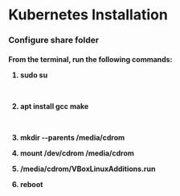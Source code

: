 # Kubernetes Installation

<h3>Configure share folder</h3>

<h4>From the terminal, run the following commands:<br>

 1. sudo su<br>
 </br>

 2. apt install gcc make<br>
 </br>

 3. mkdir --parents /media/cdrom<br>

 4. mount /dev/cdrom /media/cdrom<br>

 5. /media/cdrom/VBoxLinuxAdditions.run<br>
 
 6. reboot</h4>